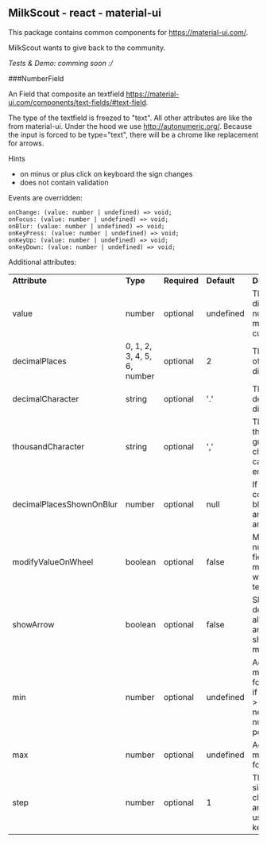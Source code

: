 ## MilkScout - react - material-ui

This package contains common components for https://material-ui.com/.

MilkScout wants to give back to the community.

_Tests & Demo: comming soon :/_

###NumberField

An Field that composite an textfield https://material-ui.com/components/text-fields/#text-field.

The type of the textfield is freezed to "text". All other attributes are like the from material-ui. Under the hood we
use http://autonumeric.org/. Because the input is forced to be type="text", there will be a chrome like replacement for arrows.

Hints
   - on minus or plus click on keyboard the sign changes
   - does not contain validation 

Events are overridden:

    onChange: (value: number | undefined) => void;
    onFocus: (value: number | undefined) => void;
    onBlur: (value: number | undefined) => void;
    onKeyPress: (value: number | undefined) => void;
    onKeyUp: (value: number | undefined) => void;
    onKeyDown: (value: number | undefined) => void;

Additional attributes:
<table>
<tr>
    <td style="font-weight: bold">Attribute</td>
    <td style="font-weight: bold">Type</td>
    <td style="font-weight: bold">Required</td>
    <td style="font-weight: bold">Default</td>
    <td style="font-weight: bold">Description</td>
</tr>
<tr>
    <td>value</td>
    <td>number</td>
    <td>optional</td>
    <td>undefined</td>
    <td>The displayed number, maybe currency</td>
</tr>
<tr>
    <td>decimalPlaces</td>
    <td>0, 1, 2, 3, 4, 5, 6, number</td>
    <td>optional</td>
    <td>2</td>
    <td>The amount of decimal digits</td>
</tr>
<tr>
    <td>decimalCharacter</td>
    <td>string</td>
    <td>optional</td>
    <td>'.'</td>
    <td>The decimal divider</td>
</tr>
<tr>
    <td>thousandCharacter</td>
    <td>string</td>
    <td>optional</td>
    <td>','</td>
    <td>The thousand group character, can also be empty</td>
</tr>
<tr>
    <td>decimalPlacesShownOnBlur</td>
    <td>number</td>
    <td>optional</td>
    <td>null</td>
    <td>If component blur show an different amount of</td>
</tr>
<tr>
    <td>modifyValueOnWheel</td>
    <td>boolean</td>
    <td>optional</td>
    <td>false</td>
    <td>Modify number field by mouse wheel, not tested</td>
</tr>
<tr>
    <td>showArrow</td>
    <td>boolean</td>
    <td>optional</td>
    <td>false</td>
    <td>Show on desktop, always the arrows, not shown on mobile</td>
</tr>
<tr>
    <td>min</td>
    <td>number</td>
    <td>optional</td>
    <td>undefined</td>
    <td>Add the minimum for stepper, if minimum > 0, no negative numbers possible</td>
</tr>
<tr>
    <td>max</td>
    <td>number</td>
    <td>optional</td>
    <td>undefined</td>
    <td>Add the minimum for stepper</td>
</tr>
<tr>
    <td>step</td>
    <td>number</td>
    <td>optional</td>
    <td>1</td>
    <td>The step size if you click on the arrow or use the keyboard</td>
</tr>
</table>

